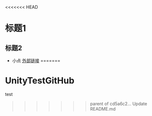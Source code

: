 <<<<<<< HEAD
# 标题1
## 标题2
- 小点
 [外部链接](www.baidu.com)
=======
# UnityTestGitHub
test
>>>>>>> parent of cd5a6c2... Update README.md
